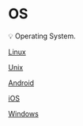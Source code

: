 # OS

<aside>
💡 Operating System.

</aside>

[Linux](OS%2028820af197204c1591542cf767c16558/Linux%2006144fd8a60245b2abd26acfaf623825.md)

[Unix](OS%2028820af197204c1591542cf767c16558/Unix%20f9546bb6460f4883982ef621f689a410.md)

[Android](OS%2028820af197204c1591542cf767c16558/Android%208175933695d94f209b55756122e191ec.md)

[iOS](OS%2028820af197204c1591542cf767c16558/iOS%20c7fdbe09de5f4693b6b7c214f6164cc8.md)

[Windows](OS%2028820af197204c1591542cf767c16558/Windows%20a5be8a41032d46b98cb23815476c4d6f.md)